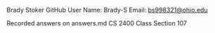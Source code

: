Brady Stoker
GitHub User Name: Brady-S
Email: bs998321@ohio.edu

Recorded answers on answers.md
CS 2400 Class Section 107

